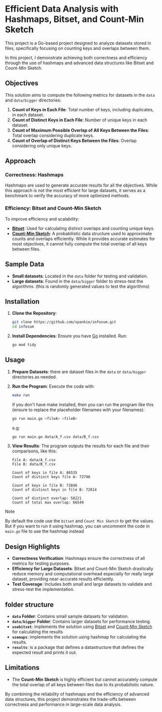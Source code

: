 # Efficient Data Analysis with Hashmaps, Bitset, and Count-Min Sketch

This project is a Go-based project designed to analyze datasets stored in files,
specifically focusing on counting keys and overlaps between them.

In this project, I demonstrate achieving both correctness and efficiency through the use of hashmaps and advanced
data structures like Bitset and Count-Min Sketch.

## Objectives

This solution aims to compute the following metrics for datasets in the `data` and `data/bigger` directories:

1. **Count of Keys in Each File**: Total number of keys, including duplicates, in each dataset.
2. **Count of Distinct Keys in Each File**: Number of unique keys in each dataset.
3. **Count of Maximum Possible Overlap of All Keys Between the Files**: Total overlap considering duplicate keys.
4. **Count of Overlap of Distinct Keys Between the Files**: Overlap considering only unique keys.

## Approach

### Correctness: Hashmaps

Hashmaps are used to generate accurate results for all the objectives.
While this approach is not the most efficient for large datasets,
it serves as a benchmark to verify the accuracy of more optimized methods.

### Efficiency: Bitset and Count-Min Sketch

To improve efficiency and scalability:
- **[Bitset](https://github.com/bits-and-blooms/bitset)**: Used for calculating distinct overlaps and counting unique keys.
- **[Count-Min Sketch](https://github.com/shenwei356/countminsketch)**: A probabilistic data structure used to approximate counts and overlaps
efficiently. While it provides accurate estimates for most objectives, it cannot fully
compute the total overlap of all keys between files.

## Sample Data

- **Small datasets**: Located in the `data` folder for testing and validation.
- **Large datasets**: Found in the `data/bigger` folder to stress-test the algorithms. (this is randomly generated values to test the algorithms)

## Installation

1. **Clone the Repository**:
   ```bash
   git clone https://github.com/spankie/infosum.git
   cd infosum
   ```

2. **Install Dependencies**:
   Ensure you have [Go](https://golang.org/dl/) installed. Run:
   ```bash
   go mod tidy
   ```

## Usage

1. **Prepare Datasets**:
   there are dataset files in the `data` or `data/bigger` directories as needed.

2. **Run the Program**:
   Execute the code with:
   
   ```bash
   make run
   ```
   
   if you don't have make installed, then you can run the program like this (ensure to replace the
       placeholder filenames with your filenames):
   
   ```bash
   go run main.go <fileA> <fileB>
   ```
   
   e.g:
   
   ```bash
   go run main.go data/A_f.csv data/B_f.csv
   ```

4. **View Results**:
   The program outputs the results for each file and their comparisons, like this:
   
   ```
   File A: data/A_f.csv
   File B: data/B_f.csv
    
   Count of keys in file A: 86535
   Count of distinct keys file A: 72798
    
   Count of keys in file B: 72846
   Count of distinct keys in file B: 72814
    
   Count of distinct overlap: 58221
   Count of total max overlap: 66549
   ```

> [!NOTE]
> By default the code use the `bitset` and `Count Min Sketch` to get the values. But if you want to
> run it using hashmap, you can uncomment the code in `main.go` file to use the hashmap instead

## Design Highlights

- **Correctness Verification**: Hashmaps ensure the correctness of all metrics for testing purposes.
- **Efficiency for Large Datasets**: Bitset and Count-Min Sketch drastically reduce memory
and computational overhead especially for really large dataset, providing near-accurate results efficiently.
- **Test Coverage**: Includes both small and large datasets to validate and stress-test the implementation.

## folder structure

- **`data` Folder**: Contains small sample datasets for validation.
- **`data/bigger` Folder**: Contains larger datasets for performance testing.
- **`usebitset`**: implements the solution using [Bitset](https://github.com/bits-and-blooms/bitset) and [Count-Min Sketch](https://github.com/shenwei356/countminsketch) for calculating the results
- **`usemaps`**: implements the solution using hashmap for calculating the results.
- **`results`**: is a package that defines a datastructure that defines the expected result and prints it out.

## Limitations

- The **Count-Min Sketch** is highly efficient but cannot accurately compute the total overlap
of all keys between files due to its probabilistic nature.

By combining the reliability of hashmaps and the efficiency of advanced data structures,
this project demonstrates the trade-offs between correctness and performance in large-scale data analysis.
```

